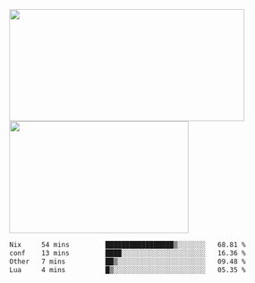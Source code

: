 <a href="https://github.com/anuraghazra/github-readme-stats">
  <img height=200 width=420 align="center" src="https://github-readme-stats.vercel.app/api?username=airRnot1106&hide_title=true&show_icons=true&rank_icon=github" />
</a>
<a href="https://github.com/anuraghazra/convoychat">
  <img height=200 width=320 align="center" src="https://github-readme-stats.vercel.app/api/top-langs/?username=airRnot1106&hide_title=true&layout=compact&hide=html,css" />
</a>

<!--START_SECTION:waka-->

```txt
Nix     54 mins         █████████████████▒░░░░░░░   68.81 %
conf    13 mins         ████░░░░░░░░░░░░░░░░░░░░░   16.36 %
Other   7 mins          ██▒░░░░░░░░░░░░░░░░░░░░░░   09.48 %
Lua     4 mins          █▒░░░░░░░░░░░░░░░░░░░░░░░   05.35 %
```

<!--END_SECTION:waka-->
